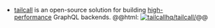 - [tailcall](https://github.com/tailcallhq/tailcall) is an open-source solution for building [high-performance](https://github.com/tailcallhq/graphql-benchmarks) GraphQL backends.
  @@html: <a href="https://github.com/tailcallhq/tailcall/"><img src="https://github-readme-stats-astronomer.vercel.app/api/pin/?username=tailcallhq&repo=tailcall&theme=tokyonight" alt="tailcallhq/tailcall/"/></a>@@